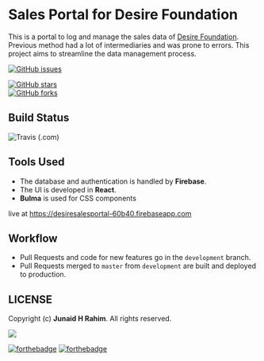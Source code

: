 # Sales Portal for Desire Foundation

This is a portal to log and manage the sales data of [Desire Foundation](http://desirefoundation.org/). 
Previous method had a lot of intermediaries and was prone to errors. 
This project aims to streamline the data management process.

[![GitHub issues](https://img.shields.io/github/issues/junaidrahim/desiresalesportal?style=for-the-badge)](https://github.com/junaidrahim/desiresalesportal/issues)

[![GitHub stars](https://img.shields.io/github/stars/junaidrahim/desiresalesportal?style=for-the-badge)](https://github.com/junaidrahim/desiresalesportal/stargazers)  
[![GitHub forks](https://img.shields.io/github/forks/junaidrahim/desiresalesportal?style=for-the-badge)](https://github.com/junaidrahim/desiresalesportal/network)

## Build Status

![Travis (.com)](https://img.shields.io/travis/com/junaidrahim/desiresalesportal?style=for-the-badge)



## Tools Used

* The database and authentication is handled by **Firebase**. 
* The UI is developed in **React**. 
* **Bulma** is used for CSS components

live at https://desiresalesportal-60b40.firebaseapp.com

## Workflow
* Pull Requests and code for new features go in the `development` branch.
* Pull Requests merged to `master` from `development` are built and deployed to production.


## LICENSE
Copyright (c) **Junaid H Rahim**. All rights reserved.

[![](https://img.shields.io/github/license/junaidrahim/desiresalesportal?style=for-the-badge)](LICENSE)


[![forthebadge](https://forthebadge.com/images/badges/built-with-love.svg)](https://forthebadge.com)
[![forthebadge](https://forthebadge.com/images/badges/made-with-javascript.svg)](https://forthebadge.com)